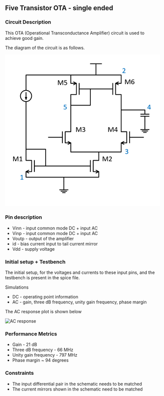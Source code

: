 ## Five Transistor OTA - single ended

### Circuit Description

This OTA (Operational Transconductance Amplifier) circuit is used to achieve good gain.

The diagram of the circuit is as follows.

![Circuit diagram](schematic.png)

### Pin description

* Vinn - input common mode DC + input AC
* Vinp - input common mode DC + input AC
* Voutp - output of the amplifier
* id - bias current input to tail current mirror
* Vdd - supply voltage

### Initial setup + Testbench

The initial setup, for the voltages and currents to these input pins, and the testbench is present in the spice file.

Simulations
* DC - operating point information
* AC - gain, three dB frequency, unity gain frequency, phase margin

The AC response plot is shown below

![AC response](AC_response.png)

### Performance Metrics

* Gain - 21 dB
* Three dB frequency - 66 MHz
* Unity gain frequency - 797 MHz
* Phase margin ~ 94 degrees

### Constraints

* The input differential pair in the schematic needs to be matched
* The current mirrors shown in the schematic need to be matched
